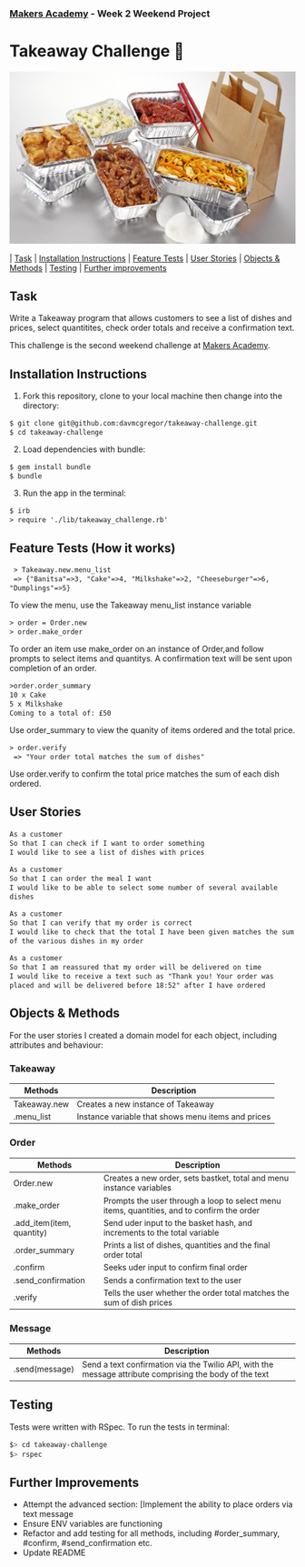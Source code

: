 ### [Makers Academy](http://www.makersacademy.com) - Week 2 Weekend Project 

# Takeaway Challenge 🥡

![takeaway](takeaway.jpg)

| [Task](#Task) | [Installation Instructions](#Installation) | [Feature Tests](#Feature_Tests) | [User Stories](#Story) | [Objects & Methods](#Methods) | [Testing](#Testing) | [Further improvements](#Further_Improvements)

## <a name="Task">Task</a>

Write a Takeaway program that allows customers to see a list of dishes and prices, select quantitites, check order totals and receive a confirmation text.

This challenge is the second weekend challenge at [Makers Academy](https://github.com/makersacademy).

## <a name="Installation">Installation Instructions</a>

1. Fork this repository, clone to your local machine then change into the directory:
```
$ git clone git@github.com:davmcgregor/takeaway-challenge.git
$ cd takeaway-challenge
```
2. Load dependencies with bundle:
```
$ gem install bundle
$ bundle
```
3. Run the app in the terminal:

```Shell
$ irb
> require './lib/takeaway_challenge.rb'
```

## <a name="Feature_Tests">Feature Tests (How it works)</a>

```
 > Takeaway.new.menu_list
 => {"Banitsa"=>3, "Cake"=>4, "Milkshake"=>2, "Cheeseburger"=>6, "Dumplings"=>5} 
```
To view the menu, use the Takeaway menu_list instance variable
```
> order = Order.new
> order.make_order
```
To order an item use make_order on an instance of Order,and follow prompts to select items and quantitys. A confirmation text will be sent upon completion of an order.
```
>order.order_summary
10 x Cake
5 x Milkshake
Coming to a total of: £50
```
Use order_summary to view the quanity of items ordered and the total price.
```
> order.verify
 => "Your order total matches the sum of dishes"
```
Use order.verify to confirm the total price matches the sum of each dish ordered.

## <a name="Story">User Stories</a>
```
As a customer
So that I can check if I want to order something
I would like to see a list of dishes with prices
```
```
As a customer
So that I can order the meal I want
I would like to be able to select some number of several available dishes
```
```
As a customer
So that I can verify that my order is correct
I would like to check that the total I have been given matches the sum of the various dishes in my order
```
```
As a customer
So that I am reassured that my order will be delivered on time
I would like to receive a text such as "Thank you! Your order was placed and will be delivered before 18:52" after I have ordered
```
## <a name="Methods">Objects & Methods</a>

For the user stories I created a domain model for each object, including attributes and behaviour:

### Takeaway

| Methods | Description |
| --- | --- |
| Takeaway.new | Creates a new instance of Takeaway |
| .menu_list | Instance variable that shows menu items and prices |

### Order

| Methods | Description |
| --- | --- |
| Order.new | Creates a new order, sets bastket, total and menu instance variables |
| .make_order | Prompts the user through a loop to select menu items, quantities, and to confirm the order |
| .add_item(item, quantity) | Send uder input to the basket hash, and increments to the total variable |
| .order_summary | Prints a list of dishes, quantities and the final order total |
| .confirm | Seeks uder input to confirm final order |
| .send_confirmation | Sends a confirmation text to the user |
| .verify | Tells the user whether the order total matches the sum of dish prices |

### Message

| Methods | Description |
| --- | --- |
| .send(message) | Send a text confirmation via the Twilio API, with the message attribute comprising the body of the text|

## <a name="Testing">Testing</a>

Tests were written with RSpec. To run the tests in terminal: 

```bash
$> cd takeaway-challenge
$> rspec
```

## <a name="Further_Improvements">Further Improvements</a>
* Attempt the advanced section: [Implement the ability to place orders via text message
* Ensure ENV variables are functioning
* Refactor and add testing for all methods, including #order_summary, #confirm, #send_confirmation etc.
* Update README
